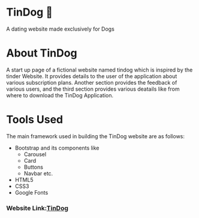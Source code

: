 # TinDog 🐶
A dating website made exclusively for Dogs 
# About TinDog
A start up page of a fictional website named tindog which is inspired by the tinder Website. It provides details to the user of the application about various subscription plans. Another section provides the feedback of various users, and the third section provides various deatails like from where to download the TinDog Application.
# Tools Used 
 The main framework used in building the TinDog website are as follows: 
 - Bootstrap and its components like
    - Carousel
    - Card
    - Buttons
    - Navbar etc.
 - HTML5
 - CSS3 
 - Google Fonts  
 ### Website Link:[TinDog](https://ad-1-tya.github.io/TinDog.github.io/TinDog%20Completed%20Website/ "Named link title")
 

